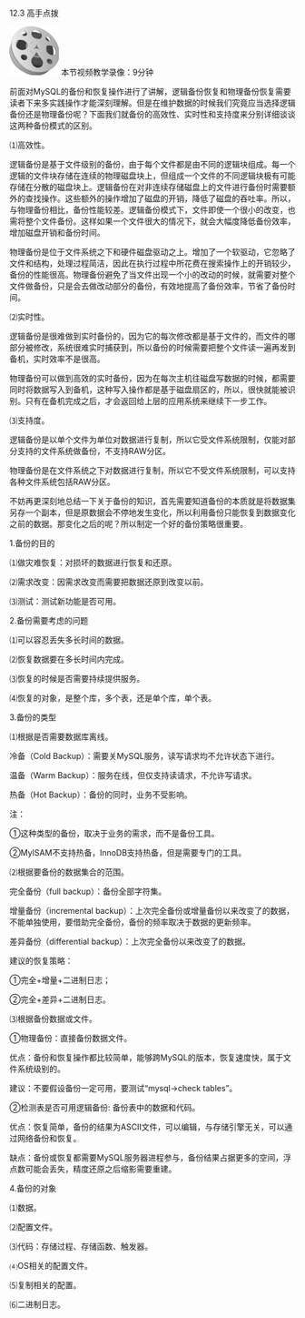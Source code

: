### 
  12.3 高手点拨


<img class="my_markdown" class="h-pic" src="../images/Figure-0351-254.jpg" style="width:87px;  height: 86px; "/> 本节视频教学录像：9分钟

前面对MySQL的备份和恢复操作进行了讲解，逻辑备份恢复和物理备份恢复需要读者下来多实践操作才能深刻理解。但是在维护数据的时候我们究竟应当选择逻辑备份还是物理备份呢？下面我们就备份的高效性、实时性和支持度来分别详细谈谈这两种备份模式的区别。

⑴高效性。

逻辑备份是基于文件级别的备份，由于每个文件都是由不同的逻辑块组成。每一个逻辑的文件块存储在连续的物理磁盘块上，但组成一个文件的不同逻辑块极有可能存储在分散的磁盘块上。逻辑备份在对非连续存储磁盘上的文件进行备份时需要额外的查找操作。这些额外的操作增加了磁盘的开销，降低了磁盘的吞吐率。所以，与物理备份相比，备份性能较差。逻辑备份模式下，文件即使一个很小的改变，也需将整个文件备份。这样如果一个文件很大的情况下，就会大幅度降低备份效率，增加磁盘开销和备份时间。

物理备份是位于文件系统之下和硬件磁盘驱动之上。增加了一个软驱动，它忽略了文件和结构，处理过程简洁，因此在执行过程中所花费在搜索操作上的开销较少，备份的性能很高。物理备份避免了当文件出现一个小的改动的时候，就需要对整个文件做备份，只是会去做改动部分的备份，有效地提高了备份效率，节省了备份时间。

⑵实时性。

逻辑备份是很难做到实时备份的，因为它的每次修改都是基于文件的，而文件的哪部分被修改，系统很难实时捕获到，所以备份的时候需要把整个文件读一遍再发到备机，实时效率不是很高。

物理备份可以做到高效的实时备份，因为在每次主机往磁盘写数据的时候，都需要同时将数据写入到备机，这种写入操作都是基于磁盘扇区的，所以，很快就能被识别。只有在备机完成之后，才会返回给上层的应用系统来继续下一步工作。

⑶支持度。

逻辑备份是以单个文件为单位对数据进行复制，所以它受文件系统限制，仅能对部分支持的文件系统做备份，不支持RAW分区。

物理备份是在文件系统之下对数据进行复制，所以它不受文件系统限制，可以支持各种文件系统包括RAW分区。

不妨再更深刻地总结一下关于备份的知识，首先需要知道备份的本质就是将数据集另存一个副本，但是原数据会不停地发生变化，所以利用备份只能恢复到数据变化之前的数据。那变化之后的呢？所以制定一个好的备份策略很重要。

1.备份的目的

⑴做灾难恢复：对损坏的数据进行恢复和还原。

⑵需求改变：因需求改变而需要把数据还原到改变以前。

⑶测试：测试新功能是否可用。

2.备份需要考虑的问题

⑴可以容忍丢失多长时间的数据。

⑵恢复数据要在多长时间内完成。

⑶恢复的时候是否需要持续提供服务。

⑷恢复的对象，是整个库，多个表，还是单个库，单个表。

3.备份的类型

⑴根据是否需要数据库离线。

冷备（Cold Backup）：需要关MySQL服务，读写请求均不允许状态下进行。

温备（Warm Backup）：服务在线，但仅支持读请求，不允许写请求。

热备（Hot Backup）：备份的同时，业务不受影响。

注：

①这种类型的备份，取决于业务的需求，而不是备份工具。

②MyISAM不支持热备，InnoDB支持热备，但是需要专门的工具。

⑵根据要备份的数据集合的范围。

完全备份（full backup）：备份全部字符集。

增量备份（incremental backup）：上次完全备份或增量备份以来改变了的数据，不能单独使用，要借助完全备份，备份的频率取决于数据的更新频率。

差异备份（differential backup）：上次完全备份以来改变了的数据。

建议的恢复策略：

①完全+增量+二进制日志；

②完全+差异+二进制日志。

⑶根据备份数据或文件。

①物理备份：直接备份数据文件。

优点：备份和恢复操作都比较简单，能够跨MySQL的版本，恢复速度快，属于文件系统级别的。

建议：不要假设备份一定可用，要测试“mysql→check tables”。

②检测表是否可用逻辑备份: 备份表中的数据和代码。

优点：恢复简单，备份的结果为ASCII文件，可以编辑，与存储引擎无关，可以通过网络备份和恢复。

缺点：备份或恢复都需要MySQL服务器进程参与，备份结果占据更多的空间，浮点数可能会丢失，精度还原之后缩影需要重建。

4.备份的对象

⑴数据。

⑵配置文件。

⑶代码：存储过程、存储函数、触发器。

⑷OS相关的配置文件。

⑸复制相关的配置。

⑹二进制日志。

